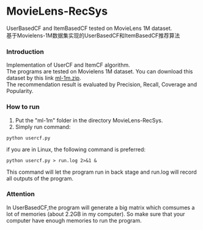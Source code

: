 # MovieLens-RecSys
UserBasedCF and ItemBasedCF tested on MovieLens 1M dataset.<br>
基于Movielens-1M数据集实现的UserBasedCF和ItemBasedCF推荐算法

### Introduction
Implementation of UserCF and ItemCF algorithm.<br>
The programs are tested on Movielens 1M dataset. You can download this dataset by this link [ml-1m.zip](http://files.grouplens.org/datasets/movielens/ml-1m.zip).<br>
The recommendation result is evaluated by Precision, Recall, Coverage and Popularity.

### How to run
1. Put the "ml-1m" folder in the directory MovieLens-RecSys.
2. Simply run command:
```shell
python usercf.py
```
if you are in Linux, the following command is preferred:
```shell
python usercf.py > run.log 2>&1 &
```
This command will let the program run in back stage and run.log will record all outputs of the program.

### Attention
In UserBasedCF,the program will generate a big matrix which comsumes a lot of memories (about 2.2GB in my computer). So make sure that your computer have enough memories to run the program.
